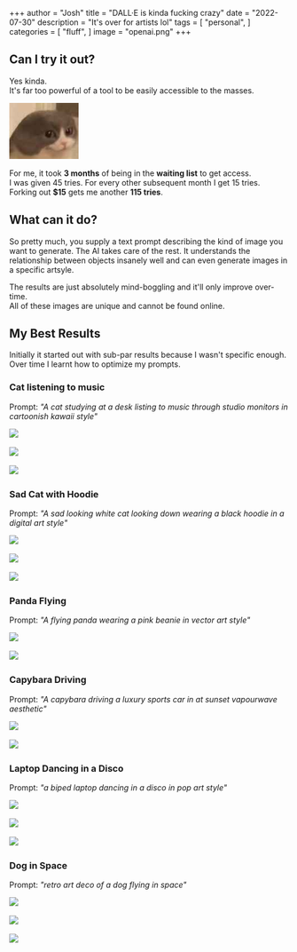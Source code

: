 +++
author = "Josh"
title = "DALL·E is kinda fucking crazy"
date = "2022-07-30"
description = "It's over for artists lol"
tags = [
    "personal",
]
categories = [
    "fluff",
]
image = "openai.png"
+++
<!--more-->

## Can I try it out?
Yes kinda.\
It's far too powerful of a tool to be easily accessible to the masses.

![](smol.jpg)

For me, it took **3 months** of being in the **waiting list** to get access. \
I was given 45 tries. For every other subsequent month I get 15 tries. Forking out **$15** gets me another **115 tries**.


## What can it do?
So pretty much, you supply a text prompt describing the kind of image you want to generate.
The AI takes care of the rest. It understands the relationship between objects insanely well and can even generate images in a specific artsyle. 

The results are just absolutely mind-boggling and it'll only improve over-time.\
All of these images are unique and cannot be found online.

## My Best Results

Initially it started out with sub-par results because I wasn't specific enough.\
Over time I learnt how to optimize my prompts.

### Cat listening to music

Prompt: *"A cat studying at a desk listing to music through studio monitors in cartoonish kawaii style"*

![](https://i.imgur.com/2Eiiajo.png)

![](https://i.imgur.com/YiFQpxT.png)

![](https://i.imgur.com/WRyanWW.png)

### Sad Cat with Hoodie

Prompt: *"A sad looking white cat looking down wearing a black hoodie in a digital art style"*

![](https://i.imgur.com/rr2zlez.png)

![](https://i.imgur.com/Jtuz6Pm.png)

![](https://i.imgur.com/Obz0FKR.png)

### Panda Flying

Prompt: *"A flying panda wearing a pink beanie in vector art style"*

![](https://i.imgur.com/Xm1hJuk.png)

![](https://i.imgur.com/y9B7CUC.png)

### Capybara Driving

Prompt: *"A capybara driving a luxury sports car in at sunset vapourwave aesthetic"*

![](https://i.imgur.com/XLf9xGg.png)

![](https://i.imgur.com/z9WCVt7.png)


### Laptop Dancing in a Disco

Prompt: *"a biped laptop dancing in a disco in pop art style"*

![](https://i.imgur.com/uw5zPwP.png)

![](https://i.imgur.com/T2c2Yz6.png)

![](https://i.imgur.com/6iiJlHK.png)

### Dog in Space

Prompt: *"retro art deco of a dog flying in space"*

![](https://i.imgur.com/FTLiNhs.png)

![](https://i.imgur.com/durShwt.png)

![](https://i.imgur.com/IBtwfpa.png)
